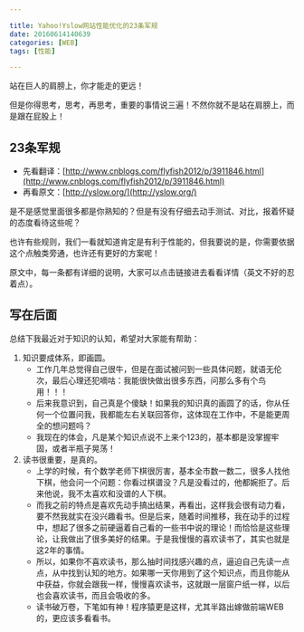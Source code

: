 ```yaml
---

title: Yahoo!Yslow网站性能优化的23条军规
date: 20160614140639
categories: [WEB]
tags: [性能]

---
```


站在巨人的肩膀上，你才能走的更远！

但是你得思考，思考，再思考，重要的事情说三遍！不然你就不是站在肩膀上，而是跟在屁股上！

## 23条军规

* 先看翻译：[http://www.cnblogs.com/flyfish2012/p/3911846.html](http://www.cnblogs.com/flyfish2012/p/3911846.html)
* 再看原文：[http://yslow.org/](http://yslow.org/)

是不是感觉里面很多都是你熟知的？但是有没有仔细去动手测试、对比，报着怀疑的态度看待这些呢？

也许有些规则，我们一看就知道肯定是有利于性能的，但我要说的是，你需要依据这个点触类旁通，也许还有更好的方案呢！

原文中，每一条都有详细的说明，大家可以点击链接进去看看详情（英文不好的忍着点）。

## 写在后面

总结下我最近对于知识的认知，希望对大家能有帮助：

1. 知识要成体系，即画圆。
    * 工作几年总觉得自己很牛，但是在面试被问到一些具体问题，就语无伦次，最后心理还犯嘀咕：我能很快做出很多东西，问那么多有个鸟用！！！
    * 后来我意识到，自己真是个傻缺！如果我的知识真的画圆了的话，你从任何一个位置问我，我都能左右关联回答你，这体现在工作中，不是能更周全的想问题吗？
    * 我现在的体会，凡是某个知识点说不上来个123的，基本都是没掌握牢固，或者半瓶子晃荡！
1. 读书很重要，是真的。
    * 上学的时候，有个数学老师下棋很厉害，基本全市数一数二，很多人找他下棋，他会问一个问题：你看过棋谱没？凡是没看过的，他都婉拒了。后来他说，我不太喜欢和没谱的人下棋。
    * 而我之前的特点是喜欢先动手搞出结果，再看出，这样我会很有动力看，要不然我就实在没兴趣看书。但是后来，随着时间推移，我在动手的过程中，想起了很多之前硬逼着自己看的一些书中说的理论！而恰恰是这些理论，让我做出了很多美好的结果。于是我慢慢的喜欢读书了，其实也就是这2年的事情。
    * 所以，如果你不喜欢读书，那么抽时间找感兴趣的点，逼迫自己先读一点点，从中找到认知的地方。如果哪一天你用到了这个知识点，而且你能从中获益，你就会跟我一样，慢慢喜欢读书，这就跟一层窗户纸一样，以后也会喜欢读书，而且会吸收的多。
    * 读书破万卷，下笔如有神！程序猿更是这样，尤其半路出嫁做前端WEB的，更应该多看看书。